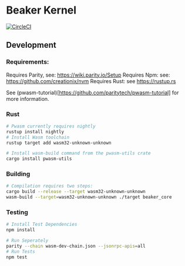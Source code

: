 # Beaker Kernel
[![CircleCI](https://circleci.com/gh/Daolab/beakeros.svg?style=svg&circle-token=03f33d77aa4de144ba10274b9e4020ffb82f7c95)](https://circleci.com/gh/Daolab/beakeros)

## Development

### Requirements:
Requires Parity, see: https://wiki.parity.io/Setup
Requires Npm: see: https://github.com/creationix/nvm
Requires Rust: see https://rustup.rs

See (pwasm-tutorial)[https://github.com/paritytech/pwasm-tutorial] for more information.

### Rust
```bash
# Pwasm currently requires nightly
rustup install nightly
# Install Wasm toolchain
rustup target add wasm32-unknown-unknown

# Install wasm-build command from the pwasm-utils crate
cargo install pwasm-utils
```

### Building
```bash
# Compilation requires two steps:
cargo build --release --target wasm32-unknown-unknown
wasm-build --target=wasm32-unknown-unknown ./target beaker_core
```

### Testing
```bash
# Install Test Dependencies
npm install

# Run Seperately
parity --chain wasm-dev-chain.json --jsonrpc-apis=all
# Run Tests
npm test

```

